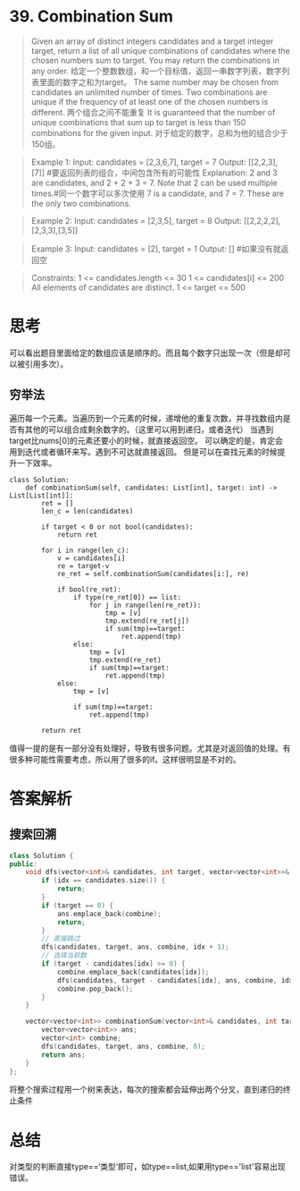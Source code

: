 # 39. Combination Sum
>Given an array of distinct integers candidates and a target integer target, return a list of all unique combinations of candidates where the chosen numbers sum to target. You may return the combinations in any order.
给定一个整数数组，和一个目标值，返回一串数字列表，数字列表里面的数字之和为target。
The same number may be chosen from candidates an unlimited number of times. Two combinations are unique if the frequency of at least one of the chosen numbers is different.
两个组合之间不能重复
It is guaranteed that the number of unique combinations that sum up to target is less than 150 combinations for the given input.
对于给定的数字，总和为他的组合少于150组。

 

>Example 1:
Input: candidates = [2,3,6,7], target = 7
Output: [[2,2,3],[7]] #要返回列表的组合，中间包含所有的可能性
Explanation:
2 and 3 are candidates, and 2 + 2 + 3 = 7. Note that 2 can be used multiple times.#同一个数字可以多次使用
7 is a candidate, and 7 = 7.
These are the only two combinations.

>Example 2:
Input: candidates = [2,3,5], target = 8
Output: [[2,2,2,2],[2,3,3],[3,5]]

>Example 3:
Input: candidates = [2], target = 1
Output: [] #如果没有就返回空
 

>Constraints:
1 <= candidates.length <= 30
1 <= candidates[i] <= 200
All elements of candidates are distinct.
1 <= target <= 500
# 思考
可以看出题目里面给定的数组应该是顺序的。而且每个数字只出现一次（但是却可以被引用多次）。
## 穷举法
遍历每一个元素。当遍历到一个元素的时候，递增他的重复次数，并寻找数组内是否有其他的可以组合成剩余数字的。（这里可以用到递归，或者迭代）
当遇到target比nums[0]的元素还要小的时候，就直接返回空。
可以确定的是，肯定会用到迭代或者循环来写。遇到不可达就直接返回。
但是可以在查找元素的时候提升一下效率。

```python3
class Solution:
    def combinationSum(self, candidates: List[int], target: int) -> List[List[int]]:
        ret = []
        len_c = len(candidates)
        
        if target < 0 or not bool(candidates):
            return ret
        
        for i in range(len_c):
            v = candidates[i]
            re = target-v
            re_ret = self.combinationSum(candidates[i:], re)

            if bool(re_ret):
                if type(re_ret[0]) == list:
                    for j in range(len(re_ret)):
                        tmp = [v]
                        tmp.extend(re_ret[j])
                        if sum(tmp)==target:
                            ret.append(tmp)
                else:
                    tmp = [v]
                    tmp.extend(re_ret)
                    if sum(tmp)==target:
                        ret.append(tmp)
            else:
                tmp = [v]
                
                if sum(tmp)==target:
                    ret.append(tmp)
        
        return ret
```
值得一提的是有一部分没有处理好，导致有很多问题。尤其是对返回值的处理。有很多种可能性需要考虑，所以用了很多的if。这样很明显是不对的。

# 答案解析
## 搜索回溯
```C++
class Solution {
public:
    void dfs(vector<int>& candidates, int target, vector<vector<int>>& ans, vector<int>& combine, int idx) {
        if (idx == candidates.size()) {
            return;
        }
        if (target == 0) {
            ans.emplace_back(combine);
            return;
        }
        // 直接跳过
        dfs(candidates, target, ans, combine, idx + 1);
        // 选择当前数
        if (target - candidates[idx] >= 0) {
            combine.emplace_back(candidates[idx]);
            dfs(candidates, target - candidates[idx], ans, combine, idx);
            combine.pop_back();
        }
    }

    vector<vector<int>> combinationSum(vector<int>& candidates, int target) {
        vector<vector<int>> ans;
        vector<int> combine;
        dfs(candidates, target, ans, combine, 0);
        return ans;
    }
};
```
将整个搜索过程用一个树来表达，每次的搜索都会延伸出两个分叉，直到递归的终止条件
# 总结
对类型的判断直接type==‘类型‘即可，如type==list,如果用type=='list'容易出现错误。